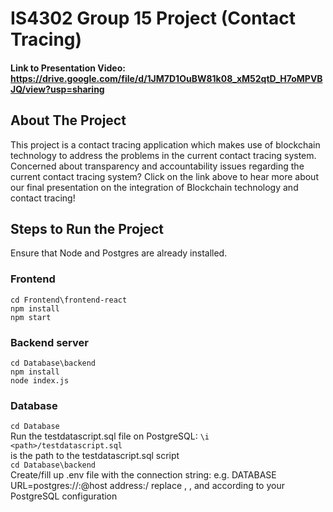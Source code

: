 # IS4302 Group 15 Project (Contact Tracing)

<!-- Link to Presentation Video -->

#### Link to Presentation Video: https://drive.google.com/file/d/1JM7D1OuBW81k08_xM52qtD_H7oMPVBJQ/view?usp=sharing

<!-- ABOUT THE PROJECT -->

## About The Project

This project is a contact tracing application which makes use of blockchain technology to address the problems in the current contact tracing system.
Concerned about transparency and accountability issues regarding the current contact tracing system?
Click on the link above to hear more about our final presentation on the integration of Blockchain technology and contact tracing!

## Steps to Run the Project
Ensure that Node and Postgres are already installed.

### Frontend

`cd Frontend\frontend-react`<br />
`npm install`<br />
`npm start`

### Backend server

`cd Database\backend`<br />
`npm install`<br />
`node index.js`

### Database
`cd Database`<br />
Run the testdatascript.sql file on PostgreSQL: `\i <path>/testdatascript.sql`<br />
<path> is the path to the testdatascript.sql script<br />
`cd Database\backend`<br />
Create/fill up .env file with the connection string:
	e.g. DATABASE URL=postgres://<username>:<password>@host address:<port>/<database name>
	replace <username>, <password>, <port> and <databse name> according to your PostgreSQL configuration
